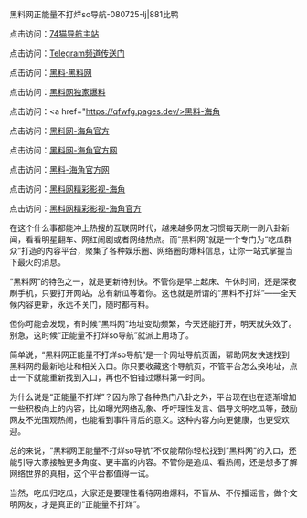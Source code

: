 黑料网正能量不打烊so导航-080725-lj|881比鸭

点击访问：<a href="https://74mao.com/">74猫导航主站</a>

点击访问：<a href="https://74mao.com/">Telegram频道传送门</a>

点击访问：<a href="https://heiliaolvzlu3.pages.dev">黑料·黑料网</a>

点击访问：<a href="https://heiliaoyvnrda.pages.dev">黑料网独家爆料</a>

点击访问：<a href="https://qfwfg.pages.dev/>黑料-海角</a>

点击访问：<a href="https://haef.pages.dev/">黑料网-海角官方</a>

点击访问：<a href="https://sdbsd.pages.dev/">黑料网-海角官方网</a>

点击访问：<a href="https://ert-6he.pages.dev/">黑料-海角官方网</a>

点击访问：<a href="https://gdas.pages.dev/">黑料网精彩影视-海角</a>

点击访问：<a href="https://sdbsd.pages.dev/">黑料网精彩影视-海角官方</a>

在这个什么事都能冲上热搜的互联网时代，越来越多网友习惯每天刷一刷八卦新闻，看看明星翻车、网红闹剧或者网络热点。而“黑料网”就是一个专门为“吃瓜群众”打造的内容平台，聚集了各种娱乐圈、网络圈的爆料信息，让你一站式掌握当下最火的消息。

“黑料网”的特色之一，就是更新特别快。不管你是早上起床、午休时间，还是深夜刷手机，只要打开网站，总有新瓜等着你。这也就是所谓的“黑料不打烊”——全天候内容更新，永远不关门，随时都有料。

但你可能会发现，有时候“黑料网”地址变动频繁，今天还能打开，明天就失效了。别急，这时候“正能量不打烊so导航”就派上用场了。

简单说，“黑料网正能量不打烊so导航”是一个网址导航页面，帮助网友快速找到黑料网的最新地址和相关入口。你只要收藏这个导航页，不管平台怎么换地址，点击一下就能重新找到入口，再也不怕错过爆料第一时间。

为什么说是“正能量不打烊”？因为除了各种热门八卦之外，平台现在也在逐渐增加一些积极向上的内容，比如曝光网络乱象、呼吁理性发言、倡导文明吃瓜等，鼓励网友不光围观热闹，也能看到事件背后的意义。这种内容方向更健康，也更受欢迎。

总的来说，“黑料网正能量不打烊so导航”不仅能帮你轻松找到“黑料网”的入口，还能引导大家接触更多角度、更丰富的内容。不管你是追瓜、看热闹，还是想多了解网络世界的真相，这个平台都值得一试。

当然，吃瓜归吃瓜，大家还是要理性看待网络爆料，不盲从、不传播谣言，做个文明网友，才是真正的“正能量不打烊”。

